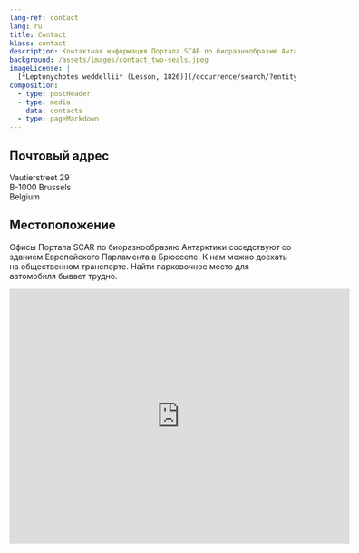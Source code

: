 ```yaml
---
lang-ref: contact
lang: ru
title: Contact
klass: contact
description: Контактная информация Портала SCAR по биоразнообразию Антарктики
background: /assets/images/contact_two-seals.jpeg
imageLicense: |
  [*Leptonychotes weddellii* (Lesson, 1826)](/occurrence/search/?entity=3117363331)
composition:
  - type: postHeader
  - type: media
    data: contacts
  - type: pageMarkdown
---
```


## Почтовый адрес

Vautierstreet 29 \
B-1000 Brussels\
Belgium

## Местоположение

Офисы Портала SCAR по биоразнообразию Антарктики соседствуют со зданием Европейского Парламента в Брюсселе. К нам можно доехать на общественном транспорте. Найти парковочное место для автомобиля бывает трудно.

<iframe src="https://www.google.com/maps/embed?pb=!1m18!1m12!1m3!1d2519.70329648538!2d4.374443315795258!3d50.83665947953059!2m3!1f0!2f0!3f0!3m2!1i1024!2i768!4f13.1!3m3!1m2!1s0x47c3c499ddc0b333%3A0xe654868c0fc7ac40!2sRue%20Vautier%2029%2C%201000%20Bruxelles!5e0!3m2!1sen!2sbe!4v1659100168520!5m2!1sen!2sbe" width="600" height="450" style="border:0;" allowfullscreen="" loading="lazy" referrerpolicy="no-referrer-when-downgrade"></iframe>
